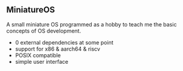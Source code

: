 ## MiniatureOS
A small miniature OS programmed as a hobby to teach me the basic concepts of OS development.

- 0 external dependencies at some point
- support for x86 & aarch64 & riscv
- POSIX compatible
- simple user interface